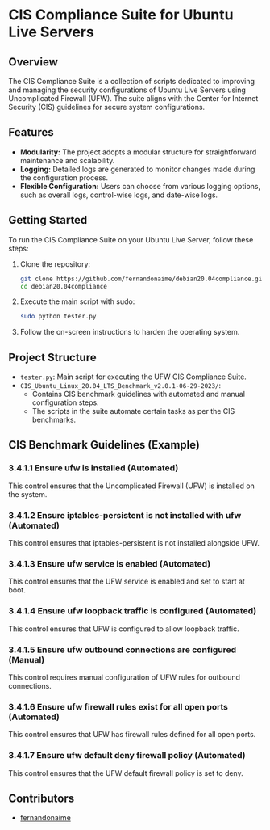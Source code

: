 # CIS Compliance Suite for Ubuntu Live Servers

## Overview

The CIS Compliance Suite is a collection of scripts dedicated to improving and managing the security configurations of Ubuntu Live Servers using Uncomplicated Firewall (UFW). The suite aligns with the Center for Internet Security (CIS) guidelines for secure system configurations.

## Features

- **Modularity:** The project adopts a modular structure for straightforward maintenance and scalability.
- **Logging:** Detailed logs are generated to monitor changes made during the configuration process.
- **Flexible Configuration:** Users can choose from various logging options, such as overall logs, control-wise logs, and date-wise logs.

## Getting Started

To run the CIS Compliance Suite on your Ubuntu Live Server, follow these steps:

1. Clone the repository:

    ```bash
    git clone https://github.com/fernandonaime/debian20.04compliance.git
    cd debian20.04compliance
    ```

2. Execute the main script with sudo:

    ```bash
    sudo python tester.py
    ```

3. Follow the on-screen instructions to harden the operating system.

## Project Structure

- `tester.py`: Main script for executing the UFW CIS Compliance Suite.
- `CIS_Ubuntu_Linux_20.04_LTS_Benchmark_v2.0.1-06-29-2023/`:
  - Contains CIS benchmark guidelines with automated and manual configuration steps.
  - The scripts in the suite automate certain tasks as per the CIS benchmarks.

## CIS Benchmark Guidelines (Example)

### 3.4.1.1 Ensure ufw is installed (Automated)

This control ensures that the Uncomplicated Firewall (UFW) is installed on the system.

### 3.4.1.2 Ensure iptables-persistent is not installed with ufw (Automated)

This control ensures that iptables-persistent is not installed alongside UFW.

### 3.4.1.3 Ensure ufw service is enabled (Automated)

This control ensures that the UFW service is enabled and set to start at boot.

### 3.4.1.4 Ensure ufw loopback traffic is configured (Automated)

This control ensures that UFW is configured to allow loopback traffic.

### 3.4.1.5 Ensure ufw outbound connections are configured (Manual)

This control requires manual configuration of UFW rules for outbound connections.

### 3.4.1.6 Ensure ufw firewall rules exist for all open ports (Automated)

This control ensures that UFW has firewall rules defined for all open ports.

### 3.4.1.7 Ensure ufw default deny firewall policy (Automated)

This control ensures that the UFW default firewall policy is set to deny.

## Contributors

- [fernandonaime](https://github.com/fernandonaime)
